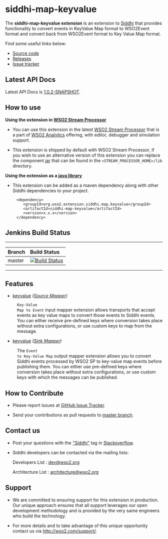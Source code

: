 siddhi-map-keyvalue
======================================

The **siddhi-map-keyvalue extension** is an extension to <a target="_blank" href="https://wso2.github.io/siddhi">Siddhi</a>
that provides functionality to convert events in KeyValue Map format to WSO2Event format and convert back from WSO2Event format to Key Value Map format.

Find some useful links below:

* <a target="_blank" href="https://github.com/wso2-extensions/siddhi-map-keyvalue">Source code</a>
* <a target="_blank" href="https://github.com/wso2-extensions/siddhi-map-keyvalue/releases">Releases</a>
* <a target="_blank" href="https://github.com/wso2-extensions/siddhi-map-keyvalue/issues">Issue tracker</a>

## Latest API Docs

Latest API Docs is <a target="_blank" href="https://wso2-extensions.github.io/siddhi-map-keyvalue/api/1.0.2-SNAPSHOT">1.0.2-SNAPSHOT</a>.

## How to use

**Using the extension in <a target="_blank" href="https://github.com/wso2/product-sp">WSO2 Stream Processor</a>**

* You can use this extension in the latest <a target="_blank" href="https://github.com/wso2/product-sp/releases">WSO2 Stream Processor</a> that is a part of <a target="_blank" href="http://wso2.com/analytics?utm_source=gitanalytics&utm_campaign=gitanalytics_Jul17">WSO2 Analytics</a> offering, with editor, debugger and simulation support.

* This extension is shipped by default with WSO2 Stream Processor, if you wish to use an alternative version of this extension you can replace the component <a target="_blank" href="https://github.com/wso2-extensions/siddhi-map-keyvalue/releases">jar</a> that can be found in the `<STREAM_PROCESSOR_HOME>/lib` directory.

**Using the extension as a <a target="_blank" href="https://wso2.github.io/siddhi/documentation/running-as-a-java-library">java library</a>**

* This extension can be added as a maven dependency along with other Siddhi dependencies to your project.

```
     <dependency>
        <groupId>org.wso2.extension.siddhi.map.keyvalue</groupId>
        <artifactId>siddhi-map-keyvalue</artifactId>
        <version>x.x.x</version>
     </dependency>
```

## Jenkins Build Status

---

|  Branch | Build Status |
| :------ |:------------ |
| master  | [![Build Status](https://wso2.org/jenkins/job/siddhi/job/siddhi-map-keyvalue/badge/icon)](https://wso2.org/jenkins/job/siddhi/job/siddhi-map-keyvalue/) |

---

## Features

* <a target="_blank" href="https://wso2-extensions.github.io/siddhi-map-keyvalue/api/1.0.2-SNAPSHOT/#keyvalue-source-mapper">keyvalue</a> *(<a target="_blank" href="https://wso2.github.io/siddhi/documentation/siddhi-4.0/#source-mappers">Source Mapper</a>)*<br><div style="padding-left: 1em;"><p><code>Key-Value Map to Event</code> input mapper extension allows transports that accept events as key value maps to convert those events to Siddhi events. You can either receive pre-defined keys where conversion takes place without extra configurations, or use custom keys to map from the message.</p></div>
* <a target="_blank" href="https://wso2-extensions.github.io/siddhi-map-keyvalue/api/1.0.2-SNAPSHOT/#keyvalue-sink-mapper">keyvalue</a> *(<a target="_blank" href="https://wso2.github.io/siddhi/documentation/siddhi-4.0/#sink-mappers">Sink Mapper</a>)*<br><div style="padding-left: 1em;"><p>The <code>Event to Key-Value Map</code> output mapper extension allows you to convert Siddhi events processed by WSO2 SP to key-value map events before publishing them. You can either use pre-defined keys where conversion takes place without extra configurations, or use custom keys with which the messages can be published.</p></div>

## How to Contribute

  * Please report issues at <a target="_blank" href="https://github.com/wso2-extensions/siddhi-map-keyvalue/issues">GitHub Issue Tracker</a>.

  * Send your contributions as pull requests to <a target="_blank" href="https://github.com/wso2-extensions/siddhi-map-keyvalue/tree/master">master branch</a>.

## Contact us

 * Post your questions with the <a target="_blank" href="http://stackoverflow.com/search?q=siddhi">"Siddhi"</a> tag in <a target="_blank" href="http://stackoverflow.com/search?q=siddhi">Stackoverflow</a>.

 * Siddhi developers can be contacted via the mailing lists:

    Developers List   : [dev@wso2.org](mailto:dev@wso2.org)

    Architecture List : [architecture@wso2.org](mailto:architecture@wso2.org)

## Support

* We are committed to ensuring support for this extension in production. Our unique approach ensures that all support leverages our open development methodology and is provided by the very same engineers who build the technology.

* For more details and to take advantage of this unique opportunity contact us via <a target="_blank" href="http://wso2.com/support?utm_source=gitanalytics&utm_campaign=gitanalytics_Jul17">http://wso2.com/support/</a>.
